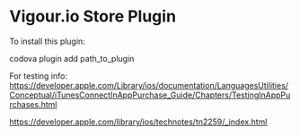 Vigour.io Store Plugin
======================
To install this plugin:    

codova plugin add path_to_plugin

For testing info:
https://developer.apple.com/Library/ios/documentation/LanguagesUtilities/Conceptual/iTunesConnectInAppPurchase_Guide/Chapters/TestingInAppPurchases.html

https://developer.apple.com/library/ios/technotes/tn2259/_index.html

